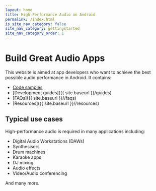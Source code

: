 ```yaml
---
layout: home
title: High-Performance Audio on Android
permalink: /index.html
is_site_nav_category: false
site_nav_category: gettingstarted
site_nav_category_order: 1
---
```


# Build Great Audio Apps

This website is aimed at app developers who want to achieve the best possible audio performance in Android. It contains:

- [Code samples](http://github.com/googlesamples/android-audio-high-performance/)
- [Development guides]({{ site.baseurl }}/guides)
- [FAQs]({{ site.baseurl }}//faqs)
- [Resources]({{ site.baseurl }}//resources)

Typical use cases
---
High-performance audio is required in many applications including:

- Digital Audio Workstations (DAWs)
- Synthesisers
- Drum machines
- Karaoke apps
- DJ mixing
- Audio effects
- Video/Audio conferencing

And many more.
